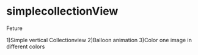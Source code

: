 # simplecollectionView

Feture 

1)Simple vertical Collectionview
2)Balloon animation 
3)Color one image in different colors
